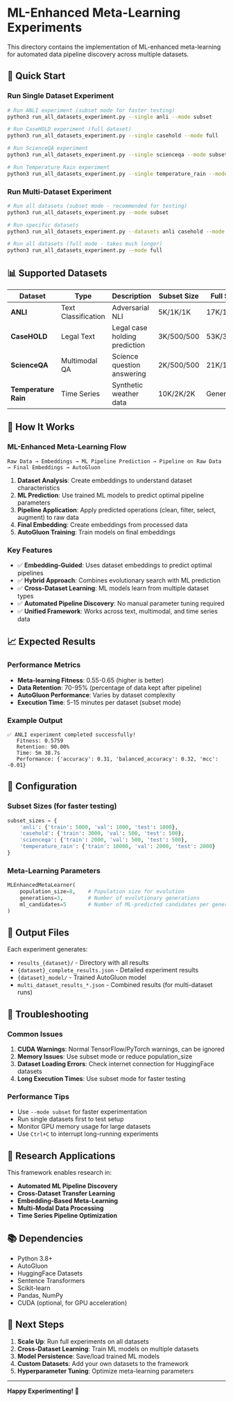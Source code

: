 # ML-Enhanced Meta-Learning Experiments

This directory contains the implementation of ML-enhanced meta-learning for automated data pipeline discovery across multiple datasets.

## 🚀 Quick Start

### Run Single Dataset Experiment

```bash
# Run ANLI experiment (subset mode for faster testing)
python3 run_all_datasets_experiment.py --single anli --mode subset

# Run CaseHOLD experiment (full dataset)
python3 run_all_datasets_experiment.py --single casehold --mode full

# Run ScienceQA experiment
python3 run_all_datasets_experiment.py --single scienceqa --mode subset

# Run Temperature Rain experiment
python3 run_all_datasets_experiment.py --single temperature_rain --mode subset
```

### Run Multi-Dataset Experiment

```bash
# Run all datasets (subset mode - recommended for testing)
python3 run_all_datasets_experiment.py --mode subset

# Run specific datasets
python3 run_all_datasets_experiment.py --datasets anli casehold --mode subset

# Run all datasets (full mode - takes much longer)
python3 run_all_datasets_experiment.py --mode full
```

## 📊 Supported Datasets

| Dataset | Type | Description | Subset Size | Full Size |
|---------|------|-------------|-------------|-----------|
| **ANLI** | Text Classification | Adversarial NLI | 5K/1K/1K | 17K/1K/1K |
| **CaseHOLD** | Legal Text | Legal case holding prediction | 3K/500/500 | 53K/3K/3K |
| **ScienceQA** | Multimodal QA | Science question answering | 2K/500/500 | 21K/1K/2K |
| **Temperature Rain** | Time Series | Synthetic weather data | 10K/2K/2K | Generated |

## 🧠 How It Works

### ML-Enhanced Meta-Learning Flow

```
Raw Data → Embeddings → ML Pipeline Prediction → Pipeline on Raw Data → Final Embeddings → AutoGluon
```

1. **Dataset Analysis**: Create embeddings to understand dataset characteristics
2. **ML Prediction**: Use trained ML models to predict optimal pipeline parameters
3. **Pipeline Application**: Apply predicted operations (clean, filter, select, augment) to raw data
4. **Final Embedding**: Create embeddings from processed data
5. **AutoGluon Training**: Train models on final embeddings

### Key Features

- ✅ **Embedding-Guided**: Uses dataset embeddings to predict optimal pipelines
- ✅ **Hybrid Approach**: Combines evolutionary search with ML prediction
- ✅ **Cross-Dataset Learning**: ML models learn from multiple dataset types
- ✅ **Automated Pipeline Discovery**: No manual parameter tuning required
- ✅ **Unified Framework**: Works across text, multimodal, and time series data

## 📈 Expected Results

### Performance Metrics

- **Meta-learning Fitness**: 0.55-0.65 (higher is better)
- **Data Retention**: 70-95% (percentage of data kept after pipeline)
- **AutoGluon Performance**: Varies by dataset complexity
- **Execution Time**: 5-15 minutes per dataset (subset mode)

### Example Output

```
✅ ANLI experiment completed successfully!
   Fitness: 0.5759
   Retention: 90.00%
   Time: 5m 38.7s
   Performance: {'accuracy': 0.31, 'balanced_accuracy': 0.32, 'mcc': -0.01}
```

## 🔧 Configuration

### Subset Sizes (for faster testing)

```python
subset_sizes = {
    'anli': {'train': 5000, 'val': 1000, 'test': 1000},
    'casehold': {'train': 3000, 'val': 500, 'test': 500},
    'scienceqa': {'train': 2000, 'val': 500, 'test': 500},
    'temperature_rain': {'train': 10000, 'val': 2000, 'test': 2000}
}
```

### Meta-Learning Parameters

```python
MLEnhancedMetaLearner(
    population_size=8,    # Population size for evolution
    generations=3,        # Number of evolutionary generations
    ml_candidates=5       # Number of ML-predicted candidates per generation
)
```

## 📁 Output Files

Each experiment generates:

- `results_{dataset}/` - Directory with all results
- `{dataset}_complete_results.json` - Detailed experiment results
- `{dataset}_model/` - Trained AutoGluon model
- `multi_dataset_results_*.json` - Combined results (for multi-dataset runs)

## 🚨 Troubleshooting

### Common Issues

1. **CUDA Warnings**: Normal TensorFlow/PyTorch warnings, can be ignored
2. **Memory Issues**: Use subset mode or reduce population_size
3. **Dataset Loading Errors**: Check internet connection for HuggingFace datasets
4. **Long Execution Times**: Use subset mode for faster testing

### Performance Tips

- Use `--mode subset` for faster experimentation
- Run single datasets first to test setup
- Monitor GPU memory usage for large datasets
- Use `Ctrl+C` to interrupt long-running experiments

## 🔬 Research Applications

This framework enables research in:

- **Automated ML Pipeline Discovery**
- **Cross-Dataset Transfer Learning**
- **Embedding-Based Meta-Learning**
- **Multi-Modal Data Processing**
- **Time Series Pipeline Optimization**

## 📚 Dependencies

- Python 3.8+
- AutoGluon
- HuggingFace Datasets
- Sentence Transformers
- Scikit-learn
- Pandas, NumPy
- CUDA (optional, for GPU acceleration)

## 🎯 Next Steps

1. **Scale Up**: Run full experiments on all datasets
2. **Cross-Dataset Learning**: Train ML models on multiple datasets
3. **Model Persistence**: Save/load trained ML models
4. **Custom Datasets**: Add your own datasets to the framework
5. **Hyperparameter Tuning**: Optimize meta-learning parameters

---

**Happy Experimenting!** 🚀
